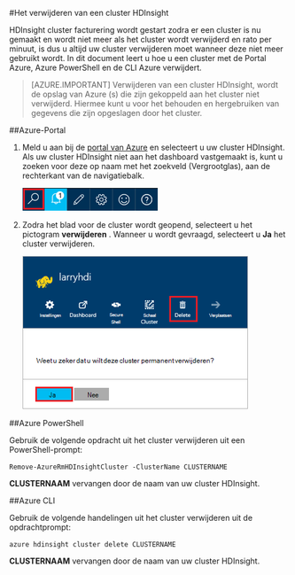 <properties
pageTitle="Het verwijderen van een cluster HDInsight | Azure"
description="Informatie over de verschillende manieren dat u een cluster HDInsight kunt verwijderen."
services="hdinsight"
documentationCenter=""
authors="Blackmist"
manager="jhubbard"
editor="cgronlun"/>

<tags
ms.service="hdinsight"
ms.devlang="na"
ms.topic="article"
ms.tgt_pltfrm="na"
ms.workload="big-data"
ms.date="10/28/2016"
ms.author="larryfr"/>

#<a name="how-to-delete-an-hdinsight-cluster"></a>Het verwijderen van een cluster HDInsight

HDInsight cluster facturering wordt gestart zodra er een cluster is nu gemaakt en wordt niet meer als het cluster wordt verwijderd en rato per minuut, is dus u altijd uw cluster verwijderen moet wanneer deze niet meer gebruikt wordt. In dit document leert u hoe u een cluster met de Portal Azure, Azure PowerShell en de CLI Azure verwijdert.

> [AZURE.IMPORTANT] Verwijderen van een cluster HDInsight, wordt de opslag van Azure (s) die zijn gekoppeld aan het cluster niet verwijderd. Hiermee kunt u voor het behouden en hergebruiken van gegevens die zijn opgeslagen door het cluster.

##<a name="azure-portal"></a>Azure-Portal

1. Meld u aan bij de [portal van Azure](https://portal.azure.com) en selecteert u uw cluster HDInsight. Als uw cluster HDInsight niet aan het dashboard vastgemaakt is, kunt u zoeken voor deze op naam met het zoekveld (Vergrootglas), aan de rechterkant van de navigatiebalk.

    ![Portal zoeken](./media/hdinsight-delete-cluster/navbar.png)

2. Zodra het blad voor de cluster wordt geopend, selecteert u het pictogram __verwijderen__ . Wanneer u wordt gevraagd, selecteert u __Ja__ het cluster verwijderen.

    ![pictogram verwijderen](./media/hdinsight-delete-cluster/deletecluster.png)

##<a name="azure-powershell"></a>Azure PowerShell

Gebruik de volgende opdracht uit het cluster verwijderen uit een PowerShell-prompt:

    Remove-AzureRmHDInsightCluster -ClusterName CLUSTERNAME

__CLUSTERNAAM__ vervangen door de naam van uw cluster HDInsight.

##<a name="azure-cli"></a>Azure CLI

Gebruik de volgende handelingen uit het cluster verwijderen uit de opdrachtprompt:

    azure hdinsight cluster delete CLUSTERNAME
    
__CLUSTERNAAM__ vervangen door de naam van uw cluster HDInsight.
